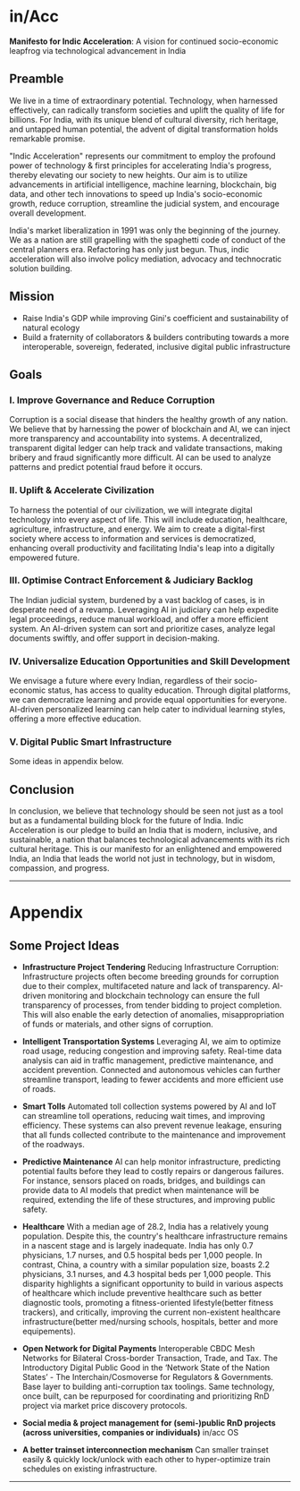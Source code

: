 # in/Acc

**Manifesto for Indic Acceleration**: A vision for continued socio-economic leapfrog via technological advancement in India

## Preamble

We live in a time of extraordinary potential. Technology, when harnessed effectively, can radically transform societies and uplift the quality of life for billions. For India, with its unique blend of cultural diversity, rich heritage, and untapped human potential, the advent of digital transformation holds remarkable promise.

"Indic Acceleration" represents our commitment to employ the profound power of technology & first principles for accelerating India's progress, thereby elevating our society to new heights. Our aim is to utilize advancements in artificial intelligence, machine learning, blockchain, big data, and other tech innovations to speed up India's socio-economic growth, reduce corruption, streamline the judicial system, and encourage overall development.

India's market liberalization in 1991 was only the beginning of the journey. We as a nation are still grapelling with the spaghetti code of conduct of the central planners era. Refactoring has only just begun. Thus, indic acceleration will also involve policy mediation, advocacy and technocratic solution building.

## Mission

- Raise India's GDP while improving Gini's coefficient and sustainability of natural ecology
- Build a fraternity of collaborators & builders contributing towards a more interoperable, sovereign, federated, inclusive digital public infrastructure
 
## Goals

### I. Improve Governance and Reduce Corruption
Corruption is a social disease that hinders the healthy growth of any nation. We believe that by harnessing the power of blockchain and AI, we can inject more transparency and accountability into systems. A decentralized, transparent digital ledger can help track and validate transactions, making bribery and fraud significantly more difficult. AI can be used to analyze patterns and predict potential fraud before it occurs.

### II. Uplift & Accelerate Civilization
To harness the potential of our civilization, we will integrate digital technology into every aspect of life. This will include education, healthcare, agriculture, infrastructure, and energy. We aim to create a digital-first society where access to information and services is democratized, enhancing overall productivity and facilitating India's leap into a digitally empowered future.

### III. Optimise Contract Enforcement & Judiciary Backlog
The Indian judicial system, burdened by a vast backlog of cases, is in desperate need of a revamp. Leveraging AI in judiciary can help expedite legal proceedings, reduce manual workload, and offer a more efficient system. An AI-driven system can sort and prioritize cases, analyze legal documents swiftly, and offer support in decision-making.

### IV. Universalize Education Opportunities and Skill Development
We envisage a future where every Indian, regardless of their socio-economic status, has access to quality education. Through digital platforms, we can democratize learning and provide equal opportunities for everyone. AI-driven personalized learning can help cater to individual learning styles, offering a more effective education.

### V. Digital Public Smart Infrastructure
Some ideas in appendix below.

## Conclusion

In conclusion, we believe that technology should be seen not just as a tool but as a fundamental building block for the future of India. Indic Acceleration is our pledge to build an India that is modern, inclusive, and sustainable, a nation that balances technological advancements with its rich cultural heritage. This is our manifesto for an enlightened and empowered India, an India that leads the world not just in technology, but in wisdom, compassion, and progress.

---

# Appendix

## Some Project Ideas

- **Infrastructure Project Tendering**
  Reducing Infrastructure Corruption: Infrastructure projects often become breeding grounds for corruption due to their complex, multifaceted nature and lack of transparency. AI-driven monitoring and blockchain technology can ensure the full transparency of processes, from tender bidding to project completion. This will also enable the early detection of anomalies, misappropriation of funds or materials, and other signs of corruption.
- **Intelligent Transportation Systems**
  Leveraging AI, we aim to optimize road usage, reducing congestion and improving safety. Real-time data analysis can aid in traffic management, predictive maintenance, and accident prevention. Connected and autonomous vehicles can further streamline transport, leading to fewer accidents and more efficient use of roads.
- **Smart Tolls**
  Automated toll collection systems powered by AI and IoT can streamline toll operations, reducing wait times, and improving efficiency. These systems can also prevent revenue leakage, ensuring that all funds collected contribute to the maintenance and improvement of the roadways.
- **Predictive Maintenance**
  AI can help monitor infrastructure, predicting potential faults before they lead to costly repairs or dangerous failures. For instance, sensors placed on roads, bridges, and buildings can provide data to AI models that predict when maintenance will be required, extending the life of these structures, and improving public safety.

- **Healthcare**
  With a median age of 28.2, India has a relatively young population. Despite this, the country's healthcare infrastructure remains in a nascent stage and is largely inadequate. India has only 0.7 physicians, 1.7 nurses, and 0.5 hospital beds per 1,000 people. In contrast, China, a country with a similar population size, boasts 2.2 physicians, 3.1 nurses, and 4.3 hospital beds per 1,000 people.
  This disparity highlights a significant opportunity to build in various aspects of healthcare which include preventive healthcare such as better diagnostic tools, promoting a fitness-oriented lifestyle(better fitness trackers), and critically, improving the current non-existent healthcare infrastructure(better med/nursing schools, hospitals, better and more equipements).

- **Open Network for Digital Payments**
  Interoperable CBDC Mesh Networks for Bilateral Cross-border Transaction, Trade, and Tax. The Introductory Digital Public Good in the ‘Network State of the Nation States’ - The Interchain/Cosmoverse for Regulators & Governments. Base layer to building anti-corruption tax toolings. Same technology, once built, can be repurposed for coordinating and prioritizing RnD project via market price discovery protocols.
- **Social media & project management for (semi-)public RnD projects (across universities, companies or individuals)**
  in/acc OS
- **A better trainset interconnection mechanism**
  Can smaller trainset easily & quickly lock/unlock with each other to hyper-optimize train schedules on existing infrastructure.

---